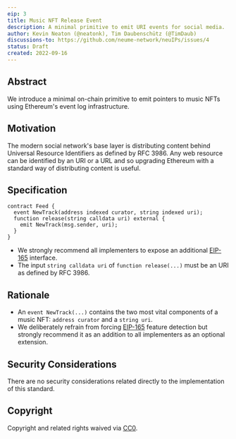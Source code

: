 ```yaml
---
eip: 3
title: Music NFT Release Event
description: A minimal primitive to emit URI events for social media.
author: Kevin Neaton (@neatonk), Tim Daubenschütz (@TimDaub)
discussions-to: https://github.com/neume-network/neuIPs/issues/4
status: Draft
created: 2022-09-16
---
```


## Abstract

We introduce a minimal on-chain primitive to emit pointers to music NFTs using Ethereum's event log infrastructure.

## Motivation

The modern social network's base layer is distributing content behind Universal Resource Identifiers as defined by RFC 3986. Any web resource can be identified by an URI or a URL and so upgrading Ethereum with a standard way of distributing content is useful.

## Specification

```solidity
contract Feed {
  event NewTrack(address indexed curator, string indexed uri);
  function release(string calldata uri) external {
    emit NewTrack(msg.sender, uri);
  }
}
```

- We strongly recommend all implementers to expose an additional [EIP-165](./eip-165.md) interface.
- The input `string calldata uri` of `function release(...)` must be an URI as defined by RFC 3986.

## Rationale

- An `event NewTrack(...)` contains the two most vital components of a music NFT: `address curator` and a `string uri`.
- We deliberately refrain from forcing [EIP-165](./eip-165.md) feature detection but strongly recommend it as an addition to all implementers as an optional extension.

## Security Considerations

There are no security considerations related directly to the implementation of this standard.

## Copyright

Copyright and related rights waived via [CC0](../LICENSE.md).
